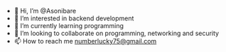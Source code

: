- 👋 Hi, I’m @Asonibare
- 👀 I’m interested in backend development
- 🌱 I’m currently learning programming
- 💞️ I’m looking to collaborate on programming, networking and security
- 📫 How to reach me numberlucky75@gmail.com

<!---
Asonibare/Asonibare is a ✨ special ✨ repository because its `README.md` (this file) appears on your GitHub profile.
You can click the Preview link to take a look at your changes.
--->

